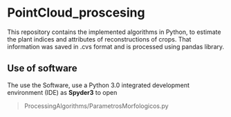 # PointCloud_proscesing
This repository contains the implemented algorithms in Python, to estimate the plant indices and attributes of reconstructions of crops. That information was saved in .cvs format and is processed using pandas library.

## Use of software
The use the Software, use a Python 3.0 integrated development environment (IDE) as **Spyder3** to open
> ProcessingAlgorithms/ParametrosMorfologicos.py
###

